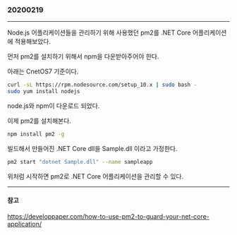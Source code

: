 ### 20200219
---

Node.js 어플리케이션들을 관리하기 위해 사용했던 pm2를 .NET Core 어플리케이션에 적용해보았다.

먼저 pm2를 설치하기 위해서 npm을 다운받아주어야 한다.

아래는 CnetOS7 기준이다.

```sh
curl -sL https://rpm.nodesource.com/setup_10.x | sudo bash -
sudo yum install nodejs
```

node.js와 npm이 다운로드 되었다.

이제 pm2를 설치해본다.

```sh
npm install pm2 -g
```

빌드해서 만들어진 .NET Core dll을 Sample.dll 이라고 가정한다.

```sh
pm2 start "dotnet Sample.dll" --name sampleapp
```

위처럼 시작하면 pm2로 .NET Core 어플리케이션을 관리할 수 있다.

---
#### 참고

https://developpaper.com/how-to-use-pm2-to-guard-your-net-core-application/